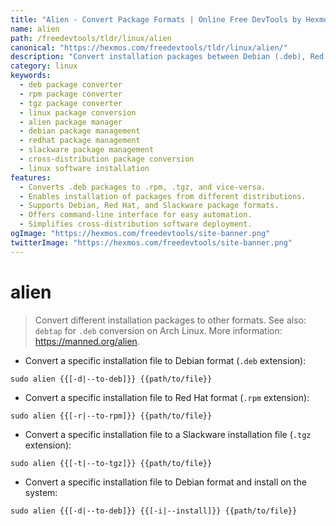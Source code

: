 ```yaml
---
title: "Alien - Convert Package Formats | Online Free DevTools by Hexmos"
name: alien
path: /freedevtools/tldr/linux/alien
canonical: "https://hexmos.com/freedevtools/tldr/linux/alien/"
description: "Convert installation packages between Debian (.deb), Red Hat (.rpm), and Slackware (.tgz) formats with Alien.  Manage Linux software packages easily. Free online tool, no registration required."
category: linux
keywords:
  - deb package converter
  - rpm package converter
  - tgz package converter
  - linux package conversion
  - alien package manager
  - debian package management
  - redhat package management
  - slackware package management
  - cross-distribution package conversion
  - linux software installation
features:
  - Converts .deb packages to .rpm, .tgz, and vice-versa.
  - Enables installation of packages from different distributions.
  - Supports Debian, Red Hat, and Slackware package formats.
  - Offers command-line interface for easy automation.
  - Simplifies cross-distribution software deployment.
ogImage: "https://hexmos.com/freedevtools/site-banner.png"
twitterImage: "https://hexmos.com/freedevtools/site-banner.png"
---
```


# alien

> Convert different installation packages to other formats.
> See also: `debtap` for `.deb` conversion on Arch Linux.
> More information: <https://manned.org/alien>.

- Convert a specific installation file to Debian format (`.deb` extension):

`sudo alien {{[-d|--to-deb]}} {{path/to/file}}`

- Convert a specific installation file to Red Hat format (`.rpm` extension):

`sudo alien {{[-r|--to-rpm]}} {{path/to/file}}`

- Convert a specific installation file to a Slackware installation file (`.tgz` extension):

`sudo alien {{[-t|--to-tgz]}} {{path/to/file}}`

- Convert a specific installation file to Debian format and install on the system:

`sudo alien {{[-d|--to-deb]}} {{[-i|--install]}} {{path/to/file}}`
